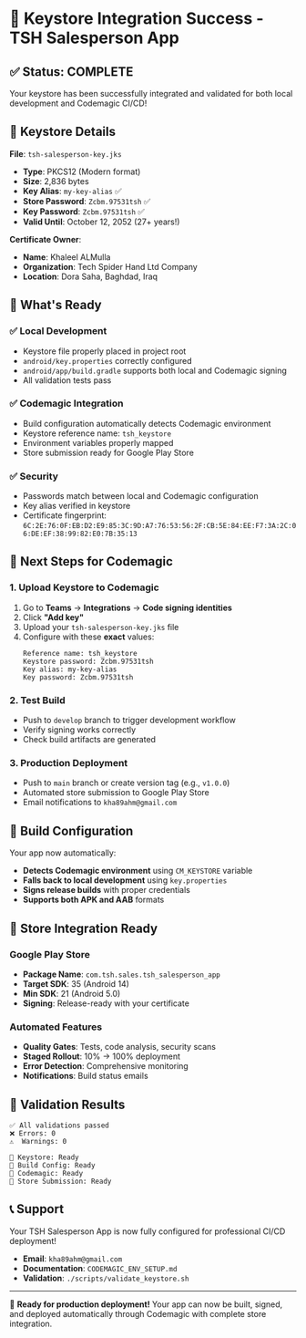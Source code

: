 # 🎉 Keystore Integration Success - TSH Salesperson App

## ✅ Status: COMPLETE

Your keystore has been successfully integrated and validated for both local development and Codemagic CI/CD!

## 🔐 Keystore Details

**File**: `tsh-salesperson-key.jks`
- **Type**: PKCS12 (Modern format)
- **Size**: 2,836 bytes
- **Key Alias**: `my-key-alias` ✅
- **Store Password**: `Zcbm.97531tsh` ✅
- **Key Password**: `Zcbm.97531tsh` ✅
- **Valid Until**: October 12, 2052 (27+ years!)

**Certificate Owner**: 
- **Name**: Khaleel ALMulla
- **Organization**: Tech Spider Hand Ltd Company
- **Location**: Dora Saha, Baghdad, Iraq

## 🚀 What's Ready

### ✅ Local Development
- Keystore file properly placed in project root
- `android/key.properties` correctly configured
- `android/app/build.gradle` supports both local and Codemagic signing
- All validation tests pass

### ✅ Codemagic Integration
- Build configuration automatically detects Codemagic environment
- Keystore reference name: `tsh_keystore`
- Environment variables properly mapped
- Store submission ready for Google Play Store

### ✅ Security
- Passwords match between local and Codemagic configuration
- Key alias verified in keystore
- Certificate fingerprint: `6C:2E:76:0F:EB:D2:E9:85:3C:9D:A7:76:53:56:2F:CB:5E:84:EE:F7:3A:2C:06:DE:EF:38:99:82:E0:7B:35:13`

## 🎯 Next Steps for Codemagic

### 1. Upload Keystore to Codemagic
1. Go to **Teams** → **Integrations** → **Code signing identities**
2. Click **"Add key"**
3. Upload your `tsh-salesperson-key.jks` file
4. Configure with these **exact** values:
   ```
   Reference name: tsh_keystore
   Keystore password: Zcbm.97531tsh
   Key alias: my-key-alias
   Key password: Zcbm.97531tsh
   ```

### 2. Test Build
- Push to `develop` branch to trigger development workflow
- Verify signing works correctly
- Check build artifacts are generated

### 3. Production Deployment
- Push to `main` branch or create version tag (e.g., `v1.0.0`)
- Automated store submission to Google Play Store
- Email notifications to `kha89ahm@gmail.com`

## 🔧 Build Configuration

Your app now automatically:
- **Detects Codemagic environment** using `CM_KEYSTORE` variable
- **Falls back to local development** using `key.properties`
- **Signs release builds** with proper credentials
- **Supports both APK and AAB** formats

## 📱 Store Integration Ready

### Google Play Store
- **Package Name**: `com.tsh.sales.tsh_salesperson_app`
- **Target SDK**: 35 (Android 14)
- **Min SDK**: 21 (Android 5.0)
- **Signing**: Release-ready with your certificate

### Automated Features
- **Quality Gates**: Tests, code analysis, security scans
- **Staged Rollout**: 10% → 100% deployment
- **Error Detection**: Comprehensive monitoring
- **Notifications**: Build status emails

## 🎊 Validation Results

```
✅ All validations passed
❌ Errors: 0
⚠️  Warnings: 0

🔐 Keystore: Ready
🔧 Build Config: Ready  
🚀 Codemagic: Ready
📱 Store Submission: Ready
```

## 📞 Support

Your TSH Salesperson App is now fully configured for professional CI/CD deployment!

- **Email**: `kha89ahm@gmail.com`
- **Documentation**: `CODEMAGIC_ENV_SETUP.md`
- **Validation**: `./scripts/validate_keystore.sh`

---

🚀 **Ready for production deployment!** Your app can now be built, signed, and deployed automatically through Codemagic with complete store integration.